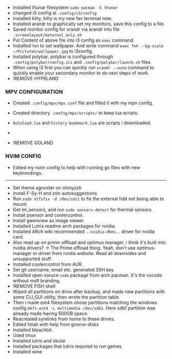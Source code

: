 - Installed thunar filesystem `sudo pacman -S thunar`
- changed i3 config at `.config/i3/config`
- installed kitty, kitty is my new fav terminal now.
- Installed arandr to graphically set my monitors, save this config to a file.
- Saved monitor config for xrandr via arandr into file `.screenlayout/external_only.sh`
- Put Content of above file into i3 config as `exec` command.
- Installed `feh` to set wallpaper. And write command `exec feh --bg-scale ~/Pictures/wallpaper.jpg` to i3config.
- Installed polybar, polybar is configured through `.config/polybar/config.ini` and `.config/polybar/launch.sh` files.
- When using i3 first you can quickly run `xrandr --auto` command to quickly enable your secondary monitor to do next steps of work.
- !REMOVE HYPRLAND

### MPV CONFIGURATION

- Created `.config/mpv/mpv.conf` file and filled it with my mpv config.
- Created directory `.config/mpv/scripts/` to keep lua scripts.
- `Autoload.lua` and `history-bookmark.lua` are scripts i downloaded.
- 

- !REMOVE GOLAND

### NVIM CONFIG
- Edited my nvim config to help with running go files with new keybiondings.

---  
- Set theme agnoster on ohmyzsh
- Install F-Sy-H and zsh-autosuggestions
- Run `sudo ntfsfix -d /dev/sdc1` to fix the external hdd not being able to mount.
- Get lm_sensors, and run `sudo sensors-detect` for thermal sensors.
- Install psensor and coolercontrol.
- Install gwenview as image viewer.
- Installed Lutris readme arch packages for nvidia.
- Installed ARch wiki recommended `..nvidia-dkms..` driver for nvidia card.
- Also read up on prime-offload and optimus manager, i think it's built into nvidia drivers? -> The Prime offload thing. Yeah, don't use optimus-manager or driver from nvidia website. Read all downsides and unsupported stuff.
- Installed coolercontrol from AUR.
- Set git username, email etc. generated SSH key.
- Installed open soruce `code` package from arch pacman. It's the vscode without msft branding.
- !REMOVE FISH shell
- Wiped all partitions on drive after backup, and made new partitions with some CLI_GUI utility, then wrote the partition table.
- Then i made ext4 filesystem ohose partitions matching the windows config `mkfs.ext4 -L multimedia /dev/sdb1`. Here sdb1 partition was already made having 500GB space.
- Reacreated symlinks from home to these drives.
- Edited fstab with help from gnome-disks
- Installed bleachbit.
- Used tmux
- Installed lutris and okular
- Installed packages that lutris required to run games
- Installed wine
